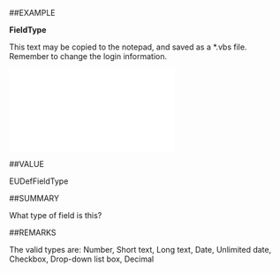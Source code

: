 
##EXAMPLE

**FieldType**

This text may be copied to the notepad, and saved as a *.vbs file. Remember to change the login information.

![](..\..\Examples\vbs\SOUdefField.FieldType.vbs.txt)


##VALUE

EUDefFieldType


##SUMMARY

What type of field is this?


##REMARKS

The valid types are: Number, Short text, Long text, Date, Unlimited date, Checkbox, Drop-down list box, Decimal

